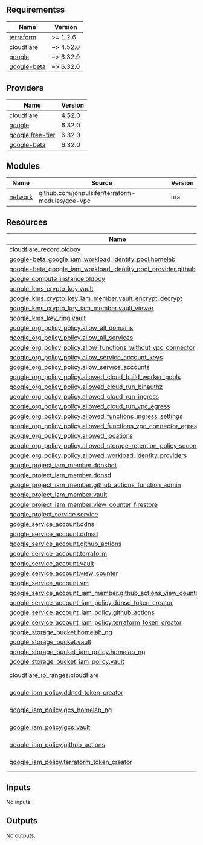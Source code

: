 <!-- BEGIN_TF_DOCS -->
## Requirementss

| Name | Version |
|------|---------|
| <a name="requirement_terraform"></a> [terraform](#requirement\_terraform) | >= 1.2.6 |
| <a name="requirement_cloudflare"></a> [cloudflare](#requirement\_cloudflare) | ~> 4.52.0 |
| <a name="requirement_google"></a> [google](#requirement\_google) | ~> 6.32.0 |
| <a name="requirement_google-beta"></a> [google-beta](#requirement\_google-beta) | ~> 6.32.0 |

## Providers

| Name | Version |
|------|---------|
| <a name="provider_cloudflare"></a> [cloudflare](#provider\_cloudflare) | 4.52.0 |
| <a name="provider_google"></a> [google](#provider\_google) | 6.32.0 |
| <a name="provider_google.free-tier"></a> [google.free-tier](#provider\_google.free-tier) | 6.32.0 |
| <a name="provider_google-beta"></a> [google-beta](#provider\_google-beta) | 6.32.0 |

## Modules

| Name | Source | Version |
|------|--------|---------|
| <a name="module_network"></a> [network](#module\_network) | github.com/jonpulsifer/terraform-modules/gce-vpc | n/a |

## Resources

| Name | Type |
|------|------|
| [cloudflare_record.oldboy](https://registry.terraform.io/providers/cloudflare/cloudflare/latest/docs/resources/record) | resource |
| [google-beta_google_iam_workload_identity_pool.homelab](https://registry.terraform.io/providers/hashicorp/google-beta/latest/docs/resources/google_iam_workload_identity_pool) | resource |
| [google-beta_google_iam_workload_identity_pool_provider.github](https://registry.terraform.io/providers/hashicorp/google-beta/latest/docs/resources/google_iam_workload_identity_pool_provider) | resource |
| [google_compute_instance.oldboy](https://registry.terraform.io/providers/hashicorp/google/latest/docs/resources/compute_instance) | resource |
| [google_kms_crypto_key.vault](https://registry.terraform.io/providers/hashicorp/google/latest/docs/resources/kms_crypto_key) | resource |
| [google_kms_crypto_key_iam_member.vault_encrypt_decrypt](https://registry.terraform.io/providers/hashicorp/google/latest/docs/resources/kms_crypto_key_iam_member) | resource |
| [google_kms_crypto_key_iam_member.vault_viewer](https://registry.terraform.io/providers/hashicorp/google/latest/docs/resources/kms_crypto_key_iam_member) | resource |
| [google_kms_key_ring.vault](https://registry.terraform.io/providers/hashicorp/google/latest/docs/resources/kms_key_ring) | resource |
| [google_org_policy_policy.allow_all_domains](https://registry.terraform.io/providers/hashicorp/google/latest/docs/resources/org_policy_policy) | resource |
| [google_org_policy_policy.allow_all_services](https://registry.terraform.io/providers/hashicorp/google/latest/docs/resources/org_policy_policy) | resource |
| [google_org_policy_policy.allow_functions_without_vpc_connector](https://registry.terraform.io/providers/hashicorp/google/latest/docs/resources/org_policy_policy) | resource |
| [google_org_policy_policy.allow_service_account_keys](https://registry.terraform.io/providers/hashicorp/google/latest/docs/resources/org_policy_policy) | resource |
| [google_org_policy_policy.allow_service_accounts](https://registry.terraform.io/providers/hashicorp/google/latest/docs/resources/org_policy_policy) | resource |
| [google_org_policy_policy.allowed_cloud_build_worker_pools](https://registry.terraform.io/providers/hashicorp/google/latest/docs/resources/org_policy_policy) | resource |
| [google_org_policy_policy.allowed_cloud_run_binauthz](https://registry.terraform.io/providers/hashicorp/google/latest/docs/resources/org_policy_policy) | resource |
| [google_org_policy_policy.allowed_cloud_run_ingress](https://registry.terraform.io/providers/hashicorp/google/latest/docs/resources/org_policy_policy) | resource |
| [google_org_policy_policy.allowed_cloud_run_vpc_egress](https://registry.terraform.io/providers/hashicorp/google/latest/docs/resources/org_policy_policy) | resource |
| [google_org_policy_policy.allowed_functions_ingress_settings](https://registry.terraform.io/providers/hashicorp/google/latest/docs/resources/org_policy_policy) | resource |
| [google_org_policy_policy.allowed_functions_vpc_connector_egress_settings](https://registry.terraform.io/providers/hashicorp/google/latest/docs/resources/org_policy_policy) | resource |
| [google_org_policy_policy.allowed_locations](https://registry.terraform.io/providers/hashicorp/google/latest/docs/resources/org_policy_policy) | resource |
| [google_org_policy_policy.allowed_storage_retention_policy_seconds](https://registry.terraform.io/providers/hashicorp/google/latest/docs/resources/org_policy_policy) | resource |
| [google_org_policy_policy.allowed_workload_identity_providers](https://registry.terraform.io/providers/hashicorp/google/latest/docs/resources/org_policy_policy) | resource |
| [google_project_iam_member.ddnsbot](https://registry.terraform.io/providers/hashicorp/google/latest/docs/resources/project_iam_member) | resource |
| [google_project_iam_member.ddnsd](https://registry.terraform.io/providers/hashicorp/google/latest/docs/resources/project_iam_member) | resource |
| [google_project_iam_member.github_actions_function_admin](https://registry.terraform.io/providers/hashicorp/google/latest/docs/resources/project_iam_member) | resource |
| [google_project_iam_member.vault](https://registry.terraform.io/providers/hashicorp/google/latest/docs/resources/project_iam_member) | resource |
| [google_project_iam_member.view_counter_firestore](https://registry.terraform.io/providers/hashicorp/google/latest/docs/resources/project_iam_member) | resource |
| [google_project_service.service](https://registry.terraform.io/providers/hashicorp/google/latest/docs/resources/project_service) | resource |
| [google_service_account.ddns](https://registry.terraform.io/providers/hashicorp/google/latest/docs/resources/service_account) | resource |
| [google_service_account.ddnsd](https://registry.terraform.io/providers/hashicorp/google/latest/docs/resources/service_account) | resource |
| [google_service_account.github_actions](https://registry.terraform.io/providers/hashicorp/google/latest/docs/resources/service_account) | resource |
| [google_service_account.terraform](https://registry.terraform.io/providers/hashicorp/google/latest/docs/resources/service_account) | resource |
| [google_service_account.vault](https://registry.terraform.io/providers/hashicorp/google/latest/docs/resources/service_account) | resource |
| [google_service_account.view_counter](https://registry.terraform.io/providers/hashicorp/google/latest/docs/resources/service_account) | resource |
| [google_service_account.vm](https://registry.terraform.io/providers/hashicorp/google/latest/docs/resources/service_account) | resource |
| [google_service_account_iam_member.github_actions_view_counter](https://registry.terraform.io/providers/hashicorp/google/latest/docs/resources/service_account_iam_member) | resource |
| [google_service_account_iam_policy.ddnsd_token_creator](https://registry.terraform.io/providers/hashicorp/google/latest/docs/resources/service_account_iam_policy) | resource |
| [google_service_account_iam_policy.github_actions](https://registry.terraform.io/providers/hashicorp/google/latest/docs/resources/service_account_iam_policy) | resource |
| [google_service_account_iam_policy.terraform_token_creator](https://registry.terraform.io/providers/hashicorp/google/latest/docs/resources/service_account_iam_policy) | resource |
| [google_storage_bucket.homelab_ng](https://registry.terraform.io/providers/hashicorp/google/latest/docs/resources/storage_bucket) | resource |
| [google_storage_bucket.vault](https://registry.terraform.io/providers/hashicorp/google/latest/docs/resources/storage_bucket) | resource |
| [google_storage_bucket_iam_policy.homelab_ng](https://registry.terraform.io/providers/hashicorp/google/latest/docs/resources/storage_bucket_iam_policy) | resource |
| [google_storage_bucket_iam_policy.vault](https://registry.terraform.io/providers/hashicorp/google/latest/docs/resources/storage_bucket_iam_policy) | resource |
| [cloudflare_ip_ranges.cloudflare](https://registry.terraform.io/providers/cloudflare/cloudflare/latest/docs/data-sources/ip_ranges) | data source |
| [google_iam_policy.ddnsd_token_creator](https://registry.terraform.io/providers/hashicorp/google/latest/docs/data-sources/iam_policy) | data source |
| [google_iam_policy.gcs_homelab_ng](https://registry.terraform.io/providers/hashicorp/google/latest/docs/data-sources/iam_policy) | data source |
| [google_iam_policy.gcs_vault](https://registry.terraform.io/providers/hashicorp/google/latest/docs/data-sources/iam_policy) | data source |
| [google_iam_policy.github_actions](https://registry.terraform.io/providers/hashicorp/google/latest/docs/data-sources/iam_policy) | data source |
| [google_iam_policy.terraform_token_creator](https://registry.terraform.io/providers/hashicorp/google/latest/docs/data-sources/iam_policy) | data source |

## Inputs

No inputs.

## Outputs

No outputs.
<!-- END_TF_DOCS -->